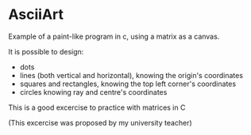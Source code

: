 # AsciiArt
 Example of a paint-like program in c, using a matrix as a canvas. 
 
 It is possible to design:
  - dots 
  - lines (both vertical and horizontal), knowing the origin's coordinates
  - squares and rectangles, knowing the top left corner's coordinates
  - circles knowing ray and centre's coordinates
 
 This is a good excercise to practice with matrices in C 
 
 (This excercise was proposed by my university teacher)
 
